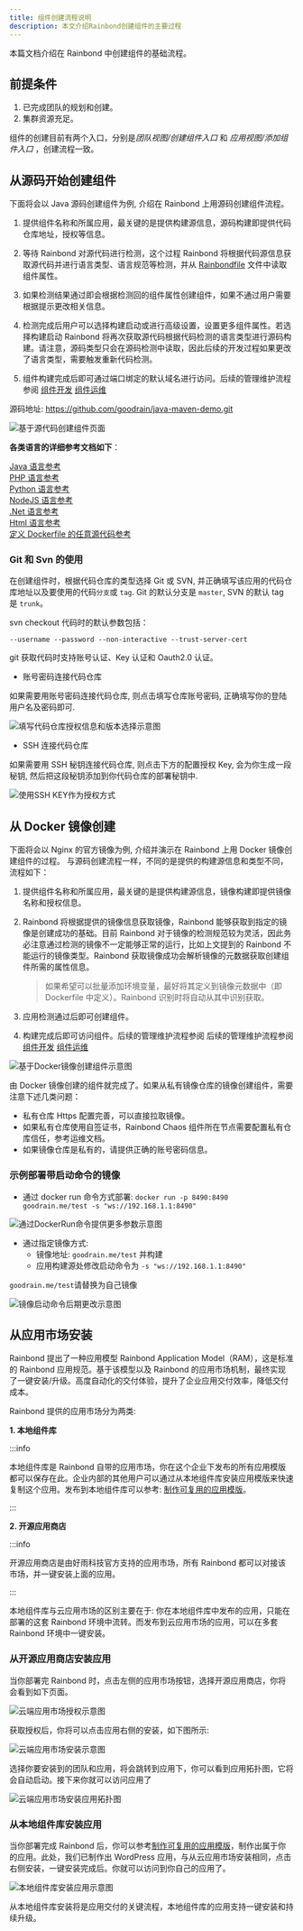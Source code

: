 ```yaml
---
title: 组件创建流程说明
description: 本文介绍Rainbond创建组件的主要过程
---
```


本篇文档介绍在 Rainbond 中创建组件的基础流程。

## 前提条件

1. 已完成团队的规划和创建。
2. 集群资源充足。

组件的创建目前有两个入口，分别是*团队视图/创建组件入口* 和 _应用视图/添加组件入口_ ，创建流程一致。

## 从源码开始创建组件

下面将会以 Java 源码创建组件为例, 介绍在 Rainbond 上用源码创建组件流程。

1. 提供组件名称和所属应用，最关键的是提供构建源信息，源码构建即提供代码仓库地址，授权等信息。

2. 等待 Rainbond 对源代码进行检测，这个过程 Rainbond 将根据代码源信息获取源代码并进行语言类型、语言规范等检测，并从 [Rainbondfile](/docs/use-manual/component-create/language-support/rainbondfile/) 文件中读取组件属性。

3. 如果检测结果通过即会根据检测回的组件属性创建组件，如果不通过用户需要根据提示更改相关信息。

4. 检测完成后用户可以选择构建启动或进行高级设置，设置更多组件属性。若选择构建启动 Rainbond 将再次获取源代码根据代码检测的语言类型进行源码构建。请注意，源码类型只会在源码检测中读取，因此后续的开发过程如果更改了语言类型，需要触发重新代码检测。

5. 组件构建完成后即可通过端口绑定的默认域名进行访问。后续的管理维护流程参阅 [组件开发](/docs/use-manual/component-manage/build-source/build_and_version) [组件运维](/docs/use-manual/component-manage/overview/basic-operation)

源码地址: https://github.com/goodrain/java-maven-demo.git

<img src="https://grstatic.oss-cn-shanghai.aliyuncs.com/images/docs/5.2/user-manual/app-creation/creation-process/Sourcecodeconstruction.png" title="基于源代码创建组件页面"/>

<b>各类语言的详细参考文档如下</b>：

[Java 语言参考](/docs/use-manual/component-create/language-support/java/java-maven)  
[PHP 语言参考](/docs/use-manual/component-create/language-support/php)  
[Python 语言参考](/docs/use-manual/component-create/language-support/python)  
[NodeJS 语言参考](/docs/use-manual/component-create/language-support/nodejs)  
[.Net 语言参考](/docs/use-manual/component-create/language-support/netcore)  
[Html 语言参考](/docs/use-manual/component-create/language-support/html)  
[定义 Dockerfile 的任意源代码参考](./language-support/dockefile)  

### Git 和 Svn 的使用

在创建组件时，根据代码仓库的类型选择 Git 或 SVN, 并正确填写该应用的代码仓库地址以及要使用的代码`分支`或 `tag`. Git 的默认分支是 `master`, SVN 的默认 tag 是 `trunk`。

svn checkout 代码时的默认参数包括：

```
--username --password --non-interactive --trust-server-cert
```

git 获取代码时支持账号认证、Key 认证和 Oauth2.0 认证。

- 账号密码连接代码仓库

如果需要用账号密码连接代码仓库, 则点击填写仓库账号密码, 正确填写你的登陆用户名及密码即可.

<img src="https://grstatic.oss-cn-shanghai.aliyuncs.com/images/docs/5.2/user-manual/app-creation/creation-process/Password%20construction.png" title="填写代码仓库授权信息和版本选择示意图"/>

- SSH 连接代码仓库

如果需要用 SSH 秘钥连接代码仓库, 则点击下方的配置授权 Key, 会为你生成一段秘钥, 然后把这段秘钥添加到你代码仓库的部署秘钥中.

<img src="https://grstatic.oss-cn-shanghai.aliyuncs.com/images/docs/5.0/user-manual/app-creation/ssh_login.jpg" title="使用SSH KEY作为授权方式"/>

## 从 Docker 镜像创建

下面将会以 Nginx 的官方镜像为例, 介绍并演示在 Rainbond 上用 Docker 镜像创建组件的过程。
与源码创建流程一样，不同的是提供的构建源信息和类型不同，流程如下：

1. 提供组件名称和所属应用，最关键的是提供构建源信息，镜像构建即提供镜像名称和授权信息。

2. Rainbond 将根据提供的镜像信息获取镜像，Rainbond 能够获取到指定的镜像是创建成功的基础。目前 Rainbond 对于镜像的检测规范较为灵活，因此务必注意通过检测的镜像不一定能够正常的运行，比如上文提到的 Rainbond 不能运行的镜像类型。Rainbond 获取镜像成功会解析镜像的元数据获取创建组件所需的属性信息。

   > 如果希望可以批量添加环境变量，最好将其定义到镜像元数据中（即 Dockerfile 中定义）。Rainbond 识别时将自动从其中识别获取。

3. 应用检测通过后即可创建组件。

4. 构建完成后即可访问组件。后续的管理维护流程参阅 后续的管理维护流程参阅 [组件开发](/docs/use-manual/component-manage/build-source/build_and_version) [组件运维](/docs/use-manual/component-manage/overview/basic-operation)

<img src="https://grstatic.oss-cn-shanghai.aliyuncs.com/images/docs/5.2/user-manual/app-creation/creation-process/dockerconstruction.png" title="基于Docker镜像创建组件示意图"/>

由 Docker 镜像创建的组件就完成了。如果从私有镜像仓库的镜像创建组件，需要注意下述几类问题：

- 私有仓库 Https 配置完善，可以直接拉取镜像。
- 如果私有仓库使用自签证书，Rainbond Chaos 组件所在节点需要配置私有仓库信任，参考运维文档。
- 如果镜像仓库是私有的，请提供正确的账号密码信息。

### 示例部署带启动命令的镜像

- 通过 docker run 命令方式部署: `docker run -p 8490:8490 goodrain.me/test -s "ws://192.168.1.1:8490"`

<img src="https://grstatic.oss-cn-shanghai.aliyuncs.com/images/docs/5.2/user-manual/app-creation/creation-process/dockerrun.png" title="通过DockerRun命令提供更多参数示意图"/>

- 通过指定镜像方式:
  - 镜像地址: `goodrain.me/test` 并构建
  - 应用构建源处修改启动命令为 `-s "ws://192.168.1.1:8490"`

`goodrain.me/test`请替换为自己镜像

<img src="https://grstatic.oss-cn-shanghai.aliyuncs.com/images/docs/5.2/user-manual/app-creation/creation-process/modify.png" title="镜像启动命令后期更改示意图"/>

## 从应用市场安装

Rainbond 提出了一种应用模型 Rainbond Application Model（RAM），这是标准的 Rainbond 应用规范。基于该模型以及 Rainbond 的应用市场机制，最终实现了一键安装/升级。高度自动化的交付体验，提升了企业应用交付效率，降低交付成本。

Rainbond 提供的应用市场分为两类: 

**1. 本地组件库**

:::info

本地组件库是 Rainbond 自带的应用市场，你在这个企业下发布的所有应用模版都可以保存在此。企业内部的其他用户可以通过从本地组件库安装应用模版来快速复制这个应用。发布到本地组件库可以参考: [制作可复用的应用模版](/docs/use-manual/get-start/release-to-market.md)。

:::

**2. 开源应用商店**

:::info

开源应用商店是由好雨科技官方支持的应用市场，所有 Rainbond 都可以对接该市场，并一键安装上面的应用。

:::

本地组件库与云应用市场的区别主要在于: 你在本地组件库中发布的应用，只能在部署的这套 Rainbond 环境中流转。而发布到云应用市场的应用，可以在多套 Rainbond 环境中一键安装。

### 从开源应用商店安装应用

当你部署完 Rainbond 时，点击左侧的应用市场按钮，选择开源应用商店，你将会看到如下页面。

<img src="https://grstatic.oss-cn-shanghai.aliyuncs.com/docs/5.6/use-manual/component-create/appstore.jpg" title="云端应用市场授权示意图"/>

获取授权后，你将可以点击应用右侧的安装，如下图所示:

<img src="https://grstatic.oss-cn-shanghai.aliyuncs.com/docs/5.6/use-manual/component-create/install-app.png" title="云端应用市场安装示意图"/>

选择你要安装到的团队和应用，将会跳转到应用下，你可以看到应用拓扑图，它将会自动启动。接下来你就可以访问应用了

<img src="https://grstatic.oss-cn-shanghai.aliyuncs.com/docs/5.6/use-manual/component-create/install-app-topological.png" title="云端应用市场安装应用拓扑图"/>

### 从本地组件库安装应用

当你部署完成 Rainbond 后，你可以参考[制作可复用的应用模版](/docs/use-manual/get-start/release-to-market)，制作出属于你的应用。此处，我们已制作出 WordPress 应用，与从云应用市场安装相同，点击右侧安装，一键安装完成后。你就可以访问到你自己的应用了。

<img src="https://grstatic.oss-cn-shanghai.aliyuncs.com/docs/5.6/use-manual/component-create/install-app-local.png" title="本地组件库安装应用示意图"/>

从本地组件库安装将是应用交付的关键流程，本地组件库的应用支持一键安装和持续升级。
